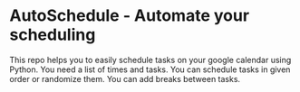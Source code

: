 # AutoSchedule - Automate your scheduling
This repo helps you to easily schedule tasks on your google calendar using Python.
You need a list of times and tasks.
You can schedule tasks in given order or randomize them.
You can add breaks between tasks.
